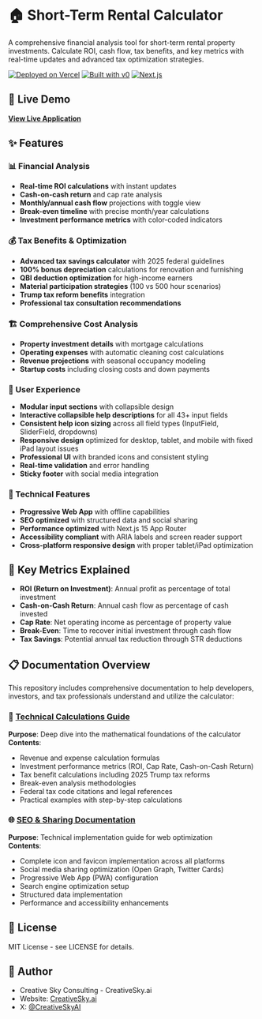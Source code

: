 # 🏠 Short-Term Rental Calculator

A comprehensive financial analysis tool for short-term rental property investments. Calculate ROI, cash flow, tax benefits, and key metrics with real-time updates and advanced tax optimization strategies.

[![Deployed on Vercel](https://img.shields.io/badge/Deployed%20on-Vercel-black?style=for-the-badge&logo=vercel)](https://strcal.vercel.app/)
[![Built with v0](https://img.shields.io/badge/Built%20with-v0.app-black?style=for-the-badge)](https://v0.app)
[![Next.js](https://img.shields.io/badge/Next.js-15-black?style=for-the-badge&logo=next.js)](https://nextjs.org/)

## 🚀 Live Demo

**[View Live Application](https://strcal.vercel.app/)**

## ✨ Features

### 📊 Financial Analysis
- **Real-time ROI calculations** with instant updates
- **Cash-on-cash return** and cap rate analysis
- **Monthly/annual cash flow** projections with toggle view
- **Break-even timeline** with precise month/year calculations
- **Investment performance metrics** with color-coded indicators

### 💰 Tax Benefits & Optimization
- **Advanced tax savings calculator** with 2025 federal guidelines
- **100% bonus depreciation** calculations for renovation and furnishing
- **QBI deduction optimization** for high-income earners
- **Material participation strategies** (100 vs 500 hour scenarios)
- **Trump tax reform benefits** integration
- **Professional tax consultation recommendations**

### 🏗️ Comprehensive Cost Analysis
- **Property investment details** with mortgage calculations
- **Operating expenses** with automatic cleaning cost calculations
- **Revenue projections** with seasonal occupancy modeling
- **Startup costs** including closing costs and down payments

### 🎨 User Experience
- **Modular input sections** with collapsible design
- **Interactive collapsible help descriptions** for all 43+ input fields
- **Consistent help icon sizing** across all field types (InputField, SliderField, dropdowns)
- **Responsive design** optimized for desktop, tablet, and mobile with fixed iPad layout issues
- **Professional UI** with branded icons and consistent styling
- **Real-time validation** and error handling
- **Sticky footer** with social media integration

### 🔧 Technical Features
- **Progressive Web App** with offline capabilities
- **SEO optimized** with structured data and social sharing
- **Performance optimized** with Next.js 15 App Router
- **Accessibility compliant** with ARIA labels and screen reader support
- **Cross-platform responsive design** with proper tablet/iPad optimization

## 🎯 Key Metrics Explained

- **ROI (Return on Investment)**: Annual profit as percentage of total investment
- **Cash-on-Cash Return**: Annual cash flow as percentage of cash invested
- **Cap Rate**: Net operating income as percentage of property value
- **Break-Even**: Time to recover initial investment through cash flow
- **Tax Savings**: Potential annual tax reduction through STR deductions

## 📋 Documentation Overview

This repository includes comprehensive documentation to help developers, investors, and tax professionals understand and utilize the calculator:

### 🧮 [Technical Calculations Guide](./TECHNICAL_CALCULATIONS_GUIDE.md)
**Purpose**: Deep dive into the mathematical foundations of the calculator  
**Contents**: 
- Revenue and expense calculation formulas
- Investment performance metrics (ROI, Cap Rate, Cash-on-Cash Return)
- Tax benefit calculations including 2025 Trump tax reforms
- Break-even analysis methodologies
- Federal tax code citations and legal references
- Practical examples with step-by-step calculations

### 🌐 [SEO & Sharing Documentation](./SEO_AND_SHARING_DOCUMENTATION.md)
**Purpose**: Technical implementation guide for web optimization  
**Contents**:
- Complete icon and favicon implementation across all platforms
- Social media sharing optimization (Open Graph, Twitter Cards)
- Progressive Web App (PWA) configuration
- Search engine optimization setup
- Structured data implementation
- Performance and accessibility enhancements

## 📄 License

MIT License - see LICENSE for details.

## 👤 Author

- Creative Sky Consulting - CreativeSky.ai
- Website: [CreativeSky.ai](https://CreativeSky.ai)
- X: [@CreativeSkyAI](https://x.com/CreativeSkyAI)
